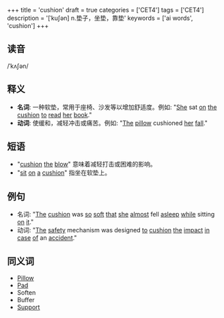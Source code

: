 +++
title = 'cushion'
draft = true
categories = ['CET4']
tags = ['CET4']
description = '[ˈku∫ən] n.垫子，坐垫，靠垫'
keywords = ['ai words', 'cushion']
+++

## 读音
/ˈkʌʃən/

## 释义
- **名词**: 一种软垫，常用于座椅、沙发等以增加舒适度。例如: "[She](/zh/post/she/) sat [on](/zh/post/on/) [the](/zh/post/the/) [cushion](/zh/post/cushion/) [to](/zh/post/to/) [read](/zh/post/read/) [her](/zh/post/her/) [book](/zh/post/book/)."
- **动词**: 使缓和，减轻冲击或痛苦。例如: "[The](/zh/post/the/) [pillow](/zh/post/pillow/) cushioned [her](/zh/post/her/) [fall](/zh/post/fall/)."

## 短语
- "[cushion](/zh/post/cushion/) [the](/zh/post/the/) [blow](/zh/post/blow/)" 意味着减轻打击或困难的影响。
- "[sit](/zh/post/sit/) [on](/zh/post/on/) [a](/zh/post/a/) [cushion](/zh/post/cushion/)" 指坐在软垫上。

## 例句
- 名词: "[The](/zh/post/the/) [cushion](/zh/post/cushion/) was [so](/zh/post/so/) [soft](/zh/post/soft/) [that](/zh/post/that/) [she](/zh/post/she/) [almost](/zh/post/almost/) fell [asleep](/zh/post/asleep/) [while](/zh/post/while/) sitting [on](/zh/post/on/) [it](/zh/post/it/)."
- 动词: "[The](/zh/post/the/) [safety](/zh/post/safety/) mechanism was designed [to](/zh/post/to/) [cushion](/zh/post/cushion/) [the](/zh/post/the/) [impact](/zh/post/impact/) [in](/zh/post/in/) [case](/zh/post/case/) [of](/zh/post/of/) an [accident](/zh/post/accident/)."

## 同义词
- [Pillow](/zh/post/pillow/)
- [Pad](/zh/post/pad/)
- Soften
- Buffer
- [Support](/zh/post/support/)

